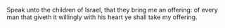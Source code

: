 Speak unto the children of Israel, that they bring me an offering: of every man that giveth it willingly with his heart ye shall take my offering.
